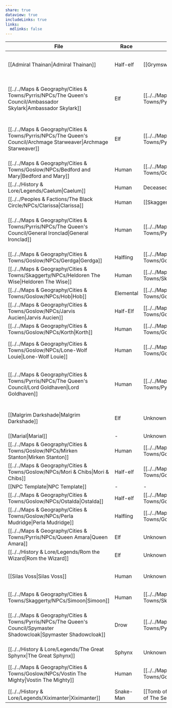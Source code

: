 ```yaml
---
share: true
dataview: true
includeLinks: true
links:
  mdlinks: false
---
```


| File                                                                                                                | Race      | Location                                                                            | Faction                                                                                                         |
| ------------------------------------------------------------------------------------------------------------------- | --------- | ----------------------------------------------------------------------------------- | --------------------------------------------------------------------------------------------------------------- |
| [[Admiral Thainan\|Admiral Thainan]]                             | Half-elf  | [[Grymswatch\|Grymswatch]]            | [[../../Peoples & Factions/The Aegis Legion/index\|The Aegis Legion]]                                   |
| [[../../Maps & Geography/Cities & Towns/Pyrris/NPCs/The Queen's Council/Ambassador Skylark\|Ambassador Skylark]]       | Elf       | [[../../Maps & Geography/Cities & Towns/Pyrris/index\|Pyrris]]                        | [[../../Maps & Geography/Cities & Towns/Pyrris/NPCs/The Queen's Council/index\|The Queen's Council]] |
| [[../../Maps & Geography/Cities & Towns/Pyrris/NPCs/The Queen's Council/Archmage Starweaver\|Archmage Starweaver]]     | Elf       | [[../../Maps & Geography/Cities & Towns/Pyrris/index\|Pyrris]]                        | [[../../Maps & Geography/Cities & Towns/Pyrris/NPCs/The Queen's Council/index\|The Queen's Council]] |
| [[../../Maps & Geography/Cities & Towns/Goslow/NPCs/Bedford and Mary\|Bedford and Mary]]                               | Human     | [[../../Maps & Geography/Cities & Towns/Goslow/index\|Goslow]]                        | \-                                                                                                              |
| [[../../History & Lore/Legends/Caelum\|Caelum]]                                                                        | Human     | Deceased                                                                            | \-                                                                                                              |
| [[../../Peoples & Factions/The Black Circle/NPCs/Clarissa\|Clarissa]]                                                  | Human     | [[Skaggerty|Skaggerty]] (Region)                                                              | [[../../Peoples & Factions/The Black Circle/index\|The Black Circle]]                                   |
| [[../../Maps & Geography/Cities & Towns/Pyrris/NPCs/The Queen's Council/General Ironclad\|General Ironclad]]           | Human     | [[../../Maps & Geography/Cities & Towns/Pyrris/index\|Pyrris]]                        | [[../../Maps & Geography/Cities & Towns/Pyrris/NPCs/The Queen's Council/index\|The Queen's Council]] |
| [[../../Maps & Geography/Cities & Towns/Goslow/NPCs/Gerdga\|Gerdga]]                                                   | Halfling  | [[../../Maps & Geography/Cities & Towns/Goslow/index\|Goslow]]                        | \-                                                                                                              |
| [[../../Maps & Geography/Cities & Towns/Skaggerty/NPCs/Heldoren The Wise\|Heldoren The Wise]]                          | Human     | [[../../Maps & Geography/Cities & Towns/Skaggerty/index\|Skaggerty]]               | \-                                                                                                              |
| [[../../Maps & Geography/Cities & Towns/Goslow/NPCs/Hob\|Hob]]                                                         | Elemental | [[../../Maps & Geography/Cities & Towns/Goslow/index\|Goslow]]                        | \-                                                                                                              |
| [[../../Maps & Geography/Cities & Towns/Goslow/NPCs/Jarvis Aucien\|Jarvis Aucien]]                                     | Half-Elf  | [[../../Maps & Geography/Cities & Towns/Goslow/index\|Goslow]]                        | \-                                                                                                              |
| [[../../Maps & Geography/Cities & Towns/Goslow/NPCs/Korth\|Korth]]                                                     | Human     | [[../../Maps & Geography/Cities & Towns/Goslow/index\|Goslow]]                        | \-                                                                                                              |
| [[../../Maps & Geography/Cities & Towns/Goslow/NPCs/Lone-Wolf Louie\|Lone-Wolf Louie]]                                 | Human     | [[../../Maps & Geography/Cities & Towns/Goslow/index\|Goslow]]                        | [[../../Peoples & Factions/Gambler's Guild/index\|The Nine-Fingers]]                                     |
| [[../../Maps & Geography/Cities & Towns/Pyrris/NPCs/The Queen's Council/Lord Goldhaven\|Lord Goldhaven]]               | Human     | [[../../Maps & Geography/Cities & Towns/Pyrris/index\|Pyrris]]                        | [[../../Maps & Geography/Cities & Towns/Pyrris/NPCs/The Queen's Council/index\|The Queen's Council]] |
| [[Malgrim Darkshade\|Malgrim Darkshade]]                                       | Elf       | Unknown                                                                             | [[../../Peoples & Factions/The Prism/index\|The Prism]]                                                        |
| [[Marial\|Marial]]                                                                        | \-        | Unknown                                                                             | \-                                                                                                              |
| [[../../Maps & Geography/Cities & Towns/Goslow/NPCs/Mirken Stanton\|Mirken Stanton]]                                   | Human     | [[../../Maps & Geography/Cities & Towns/Goslow/index\|Goslow]]                        | \-                                                                                                              |
| [[../../Maps & Geography/Cities & Towns/Goslow/NPCs/Mori & Chibs\|Mori & Chibs]]                                       | Half-elf  | [[../../Maps & Geography/Cities & Towns/Goslow/index\|Goslow]]                        | \-                                                                                                              |
| [[NPC Template\|NPC Template]]                                                          | \-        | \-                                                                                  | \-                                                                                                              |
| [[../../Maps & Geography/Cities & Towns/Goslow/NPCs/Ostalda\|Ostalda]]                                                 | Half-elf  | [[../../Maps & Geography/Cities & Towns/Goslow/index\|Goslow]]                        | \-                                                                                                              |
| [[../../Maps & Geography/Cities & Towns/Goslow/NPCs/Perla Mudridge\|Perla Mudridge]]                                   | Halfling  | [[../../Maps & Geography/Cities & Towns/Goslow/index\|Goslow]]                        | \-                                                                                                              |
| [[../../Maps & Geography/Cities & Towns/Pyrris/NPCs/Queen Amara\|Queen Amara]]                                         | Elf       | Unknown                                                                             | \-                                                                                                              |
| [[../../History & Lore/Legends/Rom the Wizard\|Rom the Wizard]]                                                        | Elf       | Unknown                                                                             | \-                                                                                                              |
| [[Silas Voss\|Silas Voss]]                                                     | Human     | Unknown                                                                             | [[../../Peoples & Factions/The Prism/index\|The Prism]]                                                        |
| [[../../Maps & Geography/Cities & Towns/Skaggerty/NPCs/Simoon\|Simoon]]                                                | Human     | [[../../Maps & Geography/Cities & Towns/Skaggerty/index\|Skaggerty]]               | \-                                                                                                              |
| [[../../Maps & Geography/Cities & Towns/Pyrris/NPCs/The Queen's Council/Spymaster Shadowcloak\|Spymaster Shadowcloak]] | Drow      | [[../../Maps & Geography/Cities & Towns/Pyrris/index\|Pyrris]]                        | [[../../Maps & Geography/Cities & Towns/Pyrris/NPCs/The Queen's Council/index\|The Queen's Council]] |
| [[../../History & Lore/Legends/The Great Sphynx\|The Great Sphynx]]                                                    | Sphynx    | Unknown                                                                             | \-                                                                                                              |
| [[../../Maps & Geography/Cities & Towns/Goslow/NPCs/Vostin The Mighty\|Vostin The Mighty]]                             | Human     | [[../../Maps & Geography/Cities & Towns/Goslow/index\|Goslow]]                        | [[../../Peoples & Factions/The Aegis Legion/index\|The Aegis Legion]]                                   |
| [[../../History & Lore/Legends/Xiximanter\|Xiximanter]]                                                                | Snake-Man | [[Tomb of The Serpent King\|Tomb of The Serpent King]] | \-                                                                                                              |
